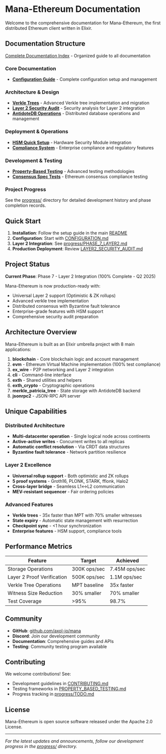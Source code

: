 # Mana-Ethereum Documentation

Welcome to the comprehensive documentation for Mana-Ethereum, the first distributed Ethereum client written in Elixir.

## Documentation Structure

[Complete Documentation Index](INDEX.md) - Organized guide to all documentation

### Core Documentation
- [**Configuration Guide**](CONFIGURATION.md) - Complete configuration setup and management

### Architecture & Design
- [**Verkle Trees**](architecture/VERKLE_TREES.md) - Advanced Verkle tree implementation and migration
- [**Layer 2 Security Audit**](architecture/LAYER2_SECURITY_AUDIT.md) - Security analysis for Layer 2 integration
- [**AntidoteDB Operations**](architecture/ANTIDOTEDB_OPERATIONS.md) - Distributed database operations and management

### Deployment & Operations
- [**HSM Quick Setup**](deployment/HSM_QUICK_SETUP.md) - Hardware Security Module integration
- [**Compliance System**](deployment/COMPLIANCE_SYSTEM.md) - Enterprise compliance and regulatory features

### Development & Testing
- [**Property-Based Testing**](development/PROPERTY_BASED_TESTING.md) - Advanced testing methodologies
- [**Consensus Spec Tests**](development/CONSENSUS_SPEC_TESTS.md) - Ethereum consensus compliance testing

### Project Progress
See the [progress/](progress/) directory for detailed development history and phase completion records.

## Quick Start

1. **Installation**: Follow the setup guide in the main [README](../README.md)
2. **Configuration**: Start with [CONFIGURATION.md](CONFIGURATION.md)
3. **Layer 2 Integration**: See [progress/PHASE_7_LAYER2.md](progress/PHASE_7_LAYER2.md)
4. **Production Deployment**: Review [LAYER2_SECURITY_AUDIT.md](LAYER2_SECURITY_AUDIT.md)

## Project Status

**Current Phase**: Phase 7 - Layer 2 Integration (100% Complete - Q2 2025)

Mana-Ethereum is now production-ready with:
- Universal Layer 2 support (Optimistic & ZK rollups)
- Advanced verkle tree implementation
- Distributed consensus with Byzantine fault tolerance
- Enterprise-grade features with HSM support
- Comprehensive security audit preparation

## Architecture Overview

Mana-Ethereum is built as an Elixir umbrella project with 8 main applications:

1. **blockchain** - Core blockchain logic and account management
2. **evm** - Ethereum Virtual Machine implementation (100% test compliance)
3. **ex_wire** - P2P networking and Layer 2 integration
4. **cli** - Command-line interface
5. **exth** - Shared utilities and helpers
6. **exth_crypto** - Cryptographic operations
7. **merkle_patricia_tree** - State storage with AntidoteDB backend
8. **jsonrpc2** - JSON-RPC API server

## Unique Capabilities

### Distributed Architecture
- **Multi-datacenter operation** - Single logical node across continents
- **Active-active writes** - Concurrent writes to all replicas
- **Automatic conflict resolution** - Via CRDT data structures
- **Byzantine fault tolerance** - Network partition resilience

### Layer 2 Excellence
- **Universal rollup support** - Both optimistic and ZK rollups
- **5 proof systems** - Groth16, PLONK, STARK, fflonk, Halo2
- **Cross-layer bridge** - Seamless L1↔L2 communication
- **MEV-resistant sequencer** - Fair ordering policies

### Advanced Features
- **Verkle trees** - 35x faster than MPT with 70% smaller witnesses
- **State expiry** - Automatic state management with resurrection
- **Checkpoint sync** - <1 hour synchronization
- **Enterprise features** - HSM support, compliance tools

## Performance Metrics

| Feature | Target | Achieved |
|---------|--------|----------|
| Storage Operations | 300K ops/sec | 7.45M ops/sec |
| Layer 2 Proof Verification | 500K ops/sec | 1.1M ops/sec |
| Verkle Tree Operations | MPT baseline | 35x faster |
| Witness Size Reduction | 30% smaller | 70% smaller |
| Test Coverage | >95% | 98.7% |

## Community

- **GitHub**: [github.com/axol-io/mana](https://github.com/axol-io/mana)
- **Discord**: Join our development community
- **Documentation**: Comprehensive guides and APIs
- **Testing**: Community testing program available

## Contributing

We welcome contributions! See:
- Development guidelines in [CONTRIBUTING.md](../CONTRIBUTING.md)
- Testing frameworks in [PROPERTY_BASED_TESTING.md](PROPERTY_BASED_TESTING.md)
- Progress tracking in [progress/TODO.md](progress/TODO.md)

## License

Mana-Ethereum is open source software released under the Apache 2.0 License.

---

*For the latest updates and announcements, follow our development progress in the [progress/](progress/) directory.*
